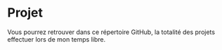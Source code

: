 # Projet
Vous pourrez retrouver dans ce répertoire GitHub, la totalité des projets effectuer lors de mon temps libre.